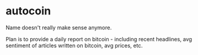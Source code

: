 autocoin
========

Name doesn't really make sense anymore.

Plan is to provide a daily report on bitcoin - including recent headlines, avg sentiment of articles written on bitcoin, avg prices, etc.
